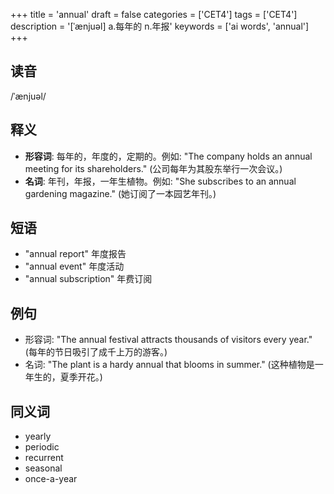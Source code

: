 +++
title = 'annual'
draft = false
categories = ['CET4']
tags = ['CET4']
description = '[ˈænjuəl] a.每年的 n.年报'
keywords = ['ai words', 'annual']
+++

## 读音
/ˈænjuəl/

## 释义
- **形容词**: 每年的，年度的，定期的。例如: "The company holds an annual meeting for its shareholders." (公司每年为其股东举行一次会议。)
- **名词**: 年刊，年报，一年生植物。例如: "She subscribes to an annual gardening magazine." (她订阅了一本园艺年刊。)

## 短语
- "annual report" 年度报告
- "annual event" 年度活动
- "annual subscription" 年费订阅

## 例句
- 形容词: "The annual festival attracts thousands of visitors every year." (每年的节日吸引了成千上万的游客。)
- 名词: "The plant is a hardy annual that blooms in summer." (这种植物是一年生的，夏季开花。)

## 同义词
- yearly
- periodic
- recurrent
- seasonal
- once-a-year

